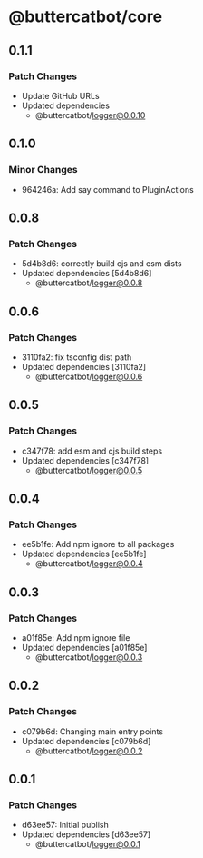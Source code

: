 # @buttercatbot/core

## 0.1.1

### Patch Changes

- Update GitHub URLs
- Updated dependencies
  - @buttercatbot/logger@0.0.10

## 0.1.0

### Minor Changes

- 964246a: Add say command to PluginActions

## 0.0.8

### Patch Changes

- 5d4b8d6: correctly build cjs and esm dists
- Updated dependencies [5d4b8d6]
  - @buttercatbot/logger@0.0.8

## 0.0.6

### Patch Changes

- 3110fa2: fix tsconfig dist path
- Updated dependencies [3110fa2]
  - @buttercatbot/logger@0.0.6

## 0.0.5

### Patch Changes

- c347f78: add esm and cjs build steps
- Updated dependencies [c347f78]
  - @buttercatbot/logger@0.0.5

## 0.0.4

### Patch Changes

- ee5b1fe: Add npm ignore to all packages
- Updated dependencies [ee5b1fe]
  - @buttercatbot/logger@0.0.4

## 0.0.3

### Patch Changes

- a01f85e: Add npm ignore file
- Updated dependencies [a01f85e]
  - @buttercatbot/logger@0.0.3

## 0.0.2

### Patch Changes

- c079b6d: Changing main entry points
- Updated dependencies [c079b6d]
  - @buttercatbot/logger@0.0.2

## 0.0.1

### Patch Changes

- d63ee57: Initial publish
- Updated dependencies [d63ee57]
  - @buttercatbot/logger@0.0.1

